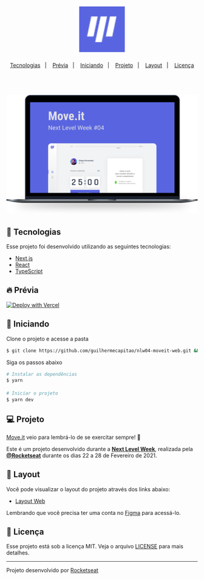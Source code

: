 <h1 align="center">
  <img alt="Moveit" title="Move.it" src="./public/favicon.png" width="120px">
</h1>

<p align="center">
  <a href="#tecnologias">Tecnologias</a>&nbsp;&nbsp;&nbsp;|&nbsp;&nbsp;&nbsp;
  <a href="#-previa">Prévia</a>&nbsp;&nbsp;&nbsp;|&nbsp;&nbsp;&nbsp;
  <a href="#-iniciando">Iniciando</a>&nbsp;&nbsp;&nbsp;|&nbsp;&nbsp;&nbsp;
  <a href="#-projeto">Projeto</a>&nbsp;&nbsp;&nbsp;|&nbsp;&nbsp;&nbsp;
  <a href="#-layout">Layout</a>&nbsp;&nbsp;&nbsp;|&nbsp;&nbsp;&nbsp;
  <a href="#-licenca">Licença</a>
</p>

<br>

<h1 align="center">
    <img alt="Move.it" src="./public/moveit.svg" />
</h1>

## 🧪 Tecnologias

Esse projeto foi desenvolvido utilizando as seguintes tecnologias:

- [Next.js](https://nextjs.org/)
- [React](https://reactjs.org)
- [TypeScript](https://www.typescriptlang.org/)

## 🔥 Prévia

[![Deploy with Vercel](https://vercel.com/button)](https://move-it-ruby-one.vercel.app/)

## 🚀 Iniciando

Clone o projeto e acesse a pasta

```bash
$ git clone https://github.com/guilhermecapitao/nlw04-moveit-web.git && cd nlw04-moveit-web
```

Siga os passos abaixo
```bash
# Instalar as dependências
$ yarn

# Iniciar o projeto
$ yarn dev
```

## 💻 Projeto

[Move.it](https://move-it-guilhermecapitao.vercel.app/) veio para lembrá-lo de se exercitar sempre! 💜 

Este é um projeto desenvolvido durante a **[Next Level Week](https://nextlevelweek.com/)**, realizada pela **[@Rocketseat](https://github.com/Rocketseat)** durante os dias 22 a 28 de Fevereiro de 2021.


## 🔖 Layout

Você pode visualizar o layout do projeto através dos links abaixo:

- [Layout Web](https://www.figma.com/file/ge20pu3ofMOKoliUyKx1Nl/Move.it-1.0) 

Lembrando que você precisa ter uma conta no [Figma](http://figma.com/) para acessá-lo.

## 📝 Licença

Esse projeto está sob a licença MIT. Veja o arquivo [LICENSE](LICENSE.md) para mais detalhes.


---

Projeto desenvolvido por [Rocketseat](https://github.com/Rocketseat)